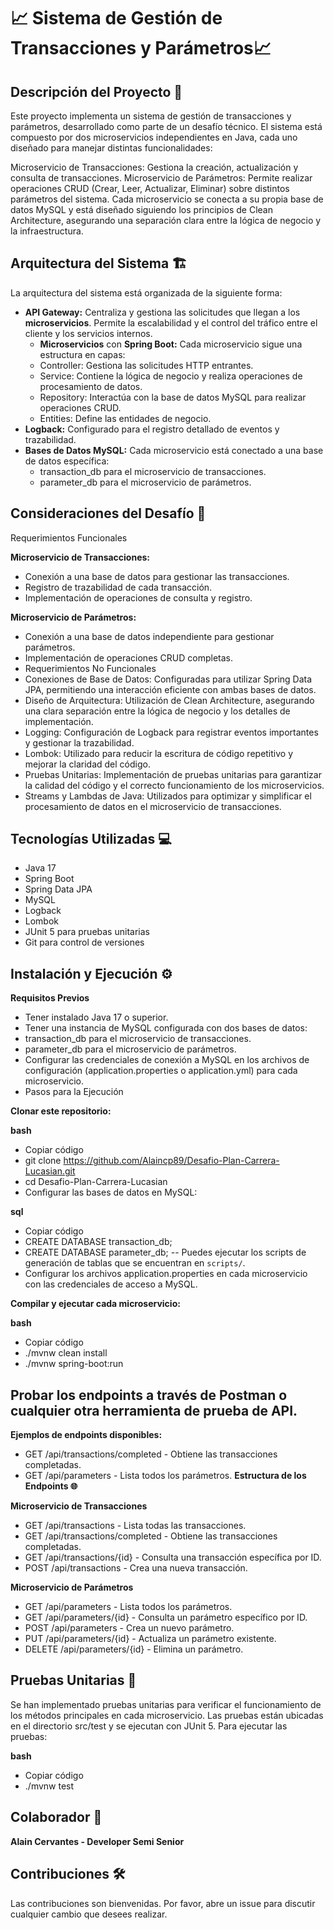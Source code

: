 # 📈 Sistema de Gestión de Transacciones y Parámetros📈

## Descripción del Proyecto 📝
Este proyecto implementa un sistema de gestión de transacciones y parámetros, desarrollado como parte de un desafío técnico. El sistema está compuesto por dos microservicios independientes en Java, cada uno diseñado para manejar distintas funcionalidades:

Microservicio de Transacciones: Gestiona la creación, actualización y consulta de transacciones.
Microservicio de Parámetros: Permite realizar operaciones CRUD (Crear, Leer, Actualizar, Eliminar) sobre distintos parámetros del sistema.
Cada microservicio se conecta a su propia base de datos MySQL y está diseñado siguiendo los principios de Clean Architecture, asegurando una separación clara entre la lógica de negocio y la infraestructura.

## Arquitectura del Sistema 🏗️
La arquitectura del sistema está organizada de la siguiente forma:

- **API Gateway:** Centraliza y gestiona las solicitudes que llegan a los **microservicios**. Permite la escalabilidad y el control del tráfico entre el cliente y los servicios internos.
  - **Microservicios** con **Spring Boot:** Cada microservicio sigue una estructura en capas:
  - Controller: Gestiona las solicitudes HTTP entrantes.
  - Service: Contiene la lógica de negocio y realiza operaciones de procesamiento de datos.
  - Repository: Interactúa con la base de datos MySQL para realizar operaciones CRUD.
  - Entities: Define las entidades de negocio.
- **Logback:** Configurado para el registro detallado de eventos y trazabilidad.
- **Bases de Datos MySQL:** Cada microservicio está conectado a una base de datos específica:
  - transaction_db para el microservicio de transacciones.
  - parameter_db para el microservicio de parámetros.

## Consideraciones del Desafío 🚀
Requerimientos Funcionales

**Microservicio de Transacciones:**

- Conexión a una base de datos para gestionar las transacciones.
- Registro de trazabilidad de cada transacción.
- Implementación de operaciones de consulta y registro.
  
**Microservicio de Parámetros:**

- Conexión a una base de datos independiente para gestionar parámetros.
- Implementación de operaciones CRUD completas.
- Requerimientos No Funcionales
- Conexiones de Base de Datos: Configuradas para utilizar Spring Data JPA, permitiendo una interacción eficiente con ambas bases de datos.
- Diseño de Arquitectura: Utilización de Clean Architecture, asegurando una clara separación entre la lógica de negocio y los detalles de implementación.
- Logging: Configuración de Logback para registrar eventos importantes y gestionar la trazabilidad.
- Lombok: Utilizado para reducir la escritura de código repetitivo y mejorar la claridad del código.
- Pruebas Unitarias: Implementación de pruebas unitarias para garantizar la calidad del código y el correcto funcionamiento de los microservicios.
- Streams y Lambdas de Java: Utilizados para optimizar y simplificar el procesamiento de datos en el microservicio de transacciones.

## Tecnologías Utilizadas 💻
- Java 17
- Spring Boot
- Spring Data JPA
- MySQL
- Logback
- Lombok
- JUnit 5 para pruebas unitarias
- Git para control de versiones

## Instalación y Ejecución ⚙️
**Requisitos Previos**
- Tener instalado Java 17 o superior.
- Tener una instancia de MySQL configurada con dos bases de datos:
- transaction_db para el microservicio de transacciones.
- parameter_db para el microservicio de parámetros.
- Configurar las credenciales de conexión a MySQL en los archivos de configuración (application.properties o application.yml) para cada microservicio.
- Pasos para la Ejecución
  
**Clonar este repositorio:**

**bash**
- Copiar código
- git clone https://github.com/Alaincp89/Desafio-Plan-Carrera-Lucasian.git
- cd Desafio-Plan-Carrera-Lucasian
- Configurar las bases de datos en MySQL:

**sql**
- Copiar código
- CREATE DATABASE transaction_db;
- CREATE DATABASE parameter_db;
-- Puedes ejecutar los scripts de generación de tablas que se encuentran en `scripts/`.
- Configurar los archivos application.properties en cada microservicio con las credenciales de acceso a MySQL.

**Compilar y ejecutar cada microservicio:**

**bash**
- Copiar código
- ./mvnw clean install
- ./mvnw spring-boot:run
  
## Probar los endpoints a través de Postman o cualquier otra herramienta de prueba de API. 

**Ejemplos de endpoints disponibles:**
- GET /api/transactions/completed - Obtiene las transacciones completadas.
- GET /api/parameters - Lista todos los parámetros.
**Estructura de los Endpoints 🌐**
  
**Microservicio de Transacciones**
- GET /api/transactions - Lista todas las transacciones.
- GET /api/transactions/completed - Obtiene las transacciones completadas.
- GET /api/transactions/{id} - Consulta una transacción específica por ID.
- POST /api/transactions - Crea una nueva transacción.
  
**Microservicio de Parámetros**
- GET /api/parameters - Lista todos los parámetros.
- GET /api/parameters/{id} - Consulta un parámetro específico por ID.
- POST /api/parameters - Crea un nuevo parámetro.
- PUT /api/parameters/{id} - Actualiza un parámetro existente.
- DELETE /api/parameters/{id} - Elimina un parámetro.

## Pruebas Unitarias 🧪
Se han implementado pruebas unitarias para verificar el funcionamiento de los métodos principales en cada microservicio. Las pruebas están ubicadas en el directorio src/test y se ejecutan con JUnit 5. Para ejecutar las pruebas:

**bash**
- Copiar código
- ./mvnw test
  
## Colaborador 🤝
**Alain Cervantes - Developer Semi Senior**

## Contribuciones 🛠️
Las contribuciones son bienvenidas. Por favor, abre un issue para discutir cualquier cambio que desees realizar.



